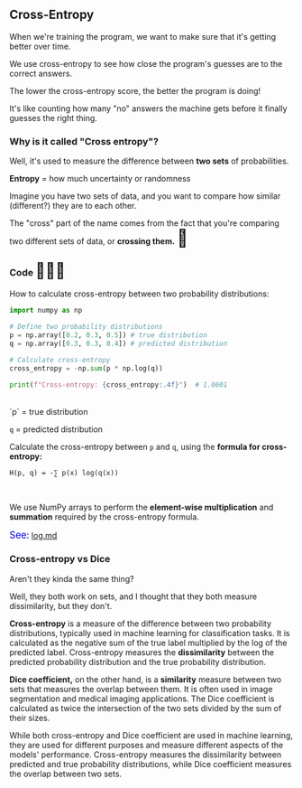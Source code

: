 ## Cross-Entropy

When we're training the program, we want to make sure that it's getting better over time.

We use cross-entropy to see how close the program's guesses are to the correct answers.

The lower the cross-entropy score, the better the program is doing!

It's like counting how many "no" answers the machine gets before it finally guesses the right thing.

### Why is it called "Cross entropy"?

Well, it's used to measure the difference between **two sets** of probabilities.

**Entropy** = how much uncertainty or randomness

Imagine you have two sets of data, and you want to compare how similar (different?) they are to each other.

The "cross" part of the name comes from the fact that you're comparing two different sets of data, or **crossing them.** <span style="font-size:30px;">🎿</span>

### Code <span style="font-size:27px;">👩🏻‍💻</span>

How to calculate cross-entropy between two probability distributions:

```py
import numpy as np

# Define two probability distributions
p = np.array([0.2, 0.3, 0.5]) # true distribution
q = np.array([0.3, 0.3, 0.4]) # predicted distribution

# Calculate cross-entropy
cross_entropy = -np.sum(p * np.log(q))

print(f"Cross-entropy: {cross_entropy:.4f}")  # 1.0601
```

<br>
`p` = true distribution

`q` = predicted distribution

Calculate the cross-entropy between `p` and `q`, using the **formula for cross-entropy:**

```
H(p, q) = -∑ p(x) log(q(x))
```

<br>

We use NumPy arrays to perform the **element-wise multiplication** and **summation** required by the cross-entropy formula.

<span style="color:#0000dd;font-size:larger;">See:</span> [log.md](Math/log.md)

### Cross-entropy vs Dice

Aren't they kinda the same thing?

Well, they both work on sets, and I thought that they both measure dissimilarity, but they don't.

**Cross-entropy** is a measure of the difference between two probability distributions, typically used in machine learning for classification tasks. It is calculated as the negative sum of the true label multiplied by the log of the predicted label. Cross-entropy measures the **dissimilarity** between the predicted probability distribution and the true probability distribution.

**Dice coefficient,** on the other hand, is a **similarity** measure between two sets that measures the overlap between them. It is often used in image segmentation and medical imaging applications. The Dice coefficient is calculated as twice the intersection of the two sets divided by the sum of their sizes.

While both cross-entropy and Dice coefficient are used in machine learning, they are used for different purposes and measure different aspects of the models' performance. Cross-entropy measures the dissimilarity between predicted and true probability distributions, while Dice coefficient measures the overlap between two sets.

<br>
